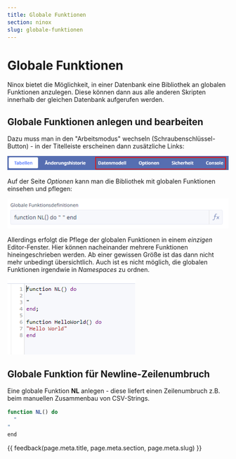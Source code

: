 ```yaml
---
title: Globale Funktionen
section: ninox
slug: globale-funktionen
---
```


# Globale Funktionen

Ninox bietet die Möglichkeit, in einer Datenbank eine Bibliothek an globalen Funktionen anzulegen. Diese können dann aus alle anderen Skripten innerhalb der gleichen Datenbank aufgerufen werden.

## Globale Funktionen anlegen und bearbeiten

Dazu muss man in den "Arbeitsmodus" wechseln (Schraubenschlüssel-Button) - in der Titelleiste erscheinen dann zusätzliche Links:

![Adminmodus - Titelleiste](img/2022-03-30-adminmodus-titelleiste.png)

Auf der Seite *Optionen* kann man die Bibliothek mit globalen Funktionen einsehen und pflegen:

![Adminmodus - Titelleiste](img/2022-03-30-globale-funktionen.png)

Allerdings erfolgt die Pflege der globalen Funktionen in einem *einzigen* Editor-Fenster. Hier können nacheinander mehrere Funktionen hineingeschrieben werden. Ab einer gewissen Größe ist das dann nicht mehr unbedingt übersichtlich. Auch ist es nicht möglich, die globalen Funktionen irgendwie in *Namespaces* zu ordnen.

![Editor für globale Funktionen](img/2022-03-30-globale-funktionen-editor.png)

## Globale Funktion für Newline-Zeilenumbruch

Eine globale Funktion **NL** anlegen - diese liefert einen Zeilenumbruch z.B. beim manuellen Zusammenbau von CSV-Strings.

```javascript
function NL() do
  "
"
end
```


{{ feedback(page.meta.title, page.meta.section, page.meta.slug) }}

